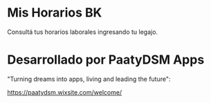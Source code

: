# Mis Horarios BK
Consultá tus horarios laborales ingresando tu legajo.

#
# Desarrollado por PaatyDSM Apps
"Turning dreams into apps, living and leading the future":

https://paatydsm.wixsite.com/welcome/
